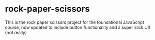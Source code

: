 # rock-paper-scissors

This is the rock paper scissors project for the foundational JavaScript course, now updated to include button functionality and a super slick UI! (not really)
